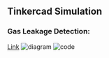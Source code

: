 ## Tinkercad Simulation
### Gas Leakage Detection:
[Link](https://www.tinkercad.com/things/eDPl7cqVJuX)
![diagram]()
![code]()

